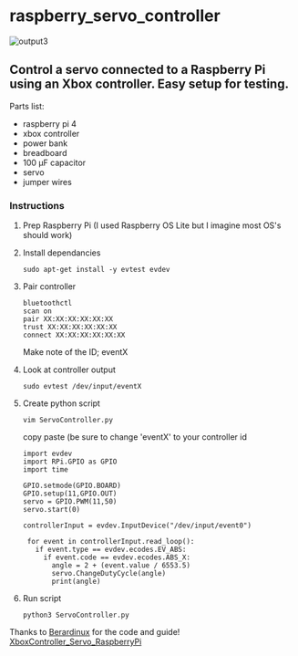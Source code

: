 # raspberry_servo_controller

![output3](https://github.com/user-attachments/assets/526a7009-f78e-481e-95a0-e9f9e78c87c6)


## Control a servo connected to a Raspberry Pi using an Xbox controller. Easy setup for testing.

Parts list:
- raspberry pi 4
- xbox controller
- power bank
- breadboard
- 100 µF capacitor
- servo
- jumper wires

### Instructions
1. Prep Raspberry Pi (I used Raspberry OS Lite but I imagine most OS's should work)
3. Install dependancies
   ```
   sudo apt-get install -y evtest evdev
   ```
   
4. Pair controller
   ```
   bluetoothctl
   scan on
   pair XX:XX:XX:XX:XX:XX
   trust XX:XX:XX:XX:XX:XX
   connect XX:XX:XX:XX:XX:XX
   ```
   Make note of the ID; eventX
   
6. Look at controller output
   ```
   sudo evtest /dev/input/eventX
   ```

7. Create python script
   ```
   vim ServoController.py
   ```
   copy paste (be sure to change 'eventX' to your controller id
   ```
   import evdev
   import RPi.GPIO as GPIO
   import time
    
   GPIO.setmode(GPIO.BOARD)
   GPIO.setup(11,GPIO.OUT)
   servo = GPIO.PWM(11,50)
   servo.start(0)
    
   controllerInput = evdev.InputDevice("/dev/input/event0")
    
    for event in controllerInput.read_loop():
      if event.type == evdev.ecodes.EV_ABS:
        if event.code == evdev.ecodes.ABS_X:
          angle = 2 + (event.value / 6553.5)
          servo.ChangeDutyCycle(angle)
          print(angle)
   ```

8. Run script
   ```
   python3 ServoController.py
   ```
   
Thanks to [Berardinux](https://github.com/Berardinux) for the code and guide! [XboxController_Servo_RaspberryPi](https://github.com/Berardinux/XboxController_Servo_RaspberryPi)

